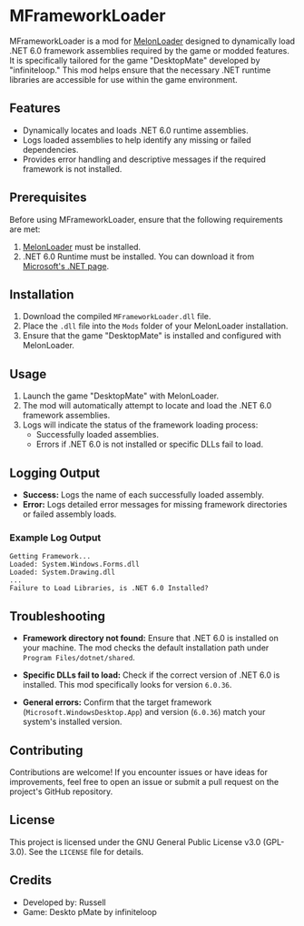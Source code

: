 # MFrameworkLoader

MFrameworkLoader is a mod for [MelonLoader](https://melonwiki.xyz/) designed to dynamically load .NET 6.0 framework assemblies required by the game or modded features. It is specifically tailored for the game "DesktopMate" developed by "infiniteloop." This mod helps ensure that the necessary .NET runtime libraries are accessible for use within the game environment.

## Features

- Dynamically locates and loads .NET 6.0 runtime assemblies.
- Logs loaded assemblies to help identify any missing or failed dependencies.
- Provides error handling and descriptive messages if the required framework is not installed.

## Prerequisites

Before using MFrameworkLoader, ensure that the following requirements are met:

1. [MelonLoader](https://melonwiki.xyz/) must be installed.
2. .NET 6.0 Runtime must be installed. You can download it from [Microsoft's .NET page](https://dotnet.microsoft.com/en-us/download/dotnet/8.0).

## Installation

1. Download the compiled `MFrameworkLoader.dll` file.
2. Place the `.dll` file into the `Mods` folder of your MelonLoader installation.
3. Ensure that the game "DesktopMate" is installed and configured with MelonLoader.

## Usage

1. Launch the game "DesktopMate" with MelonLoader.
2. The mod will automatically attempt to locate and load the .NET 6.0 framework assemblies.
3. Logs will indicate the status of the framework loading process:
   - Successfully loaded assemblies.
   - Errors if .NET 6.0 is not installed or specific DLLs fail to load.

## Logging Output

- **Success:** Logs the name of each successfully loaded assembly.
- **Error:** Logs detailed error messages for missing framework directories or failed assembly loads.

### Example Log Output

```plaintext
Getting Framework...
Loaded: System.Windows.Forms.dll
Loaded: System.Drawing.dll
...
Failure to Load Libraries, is .NET 6.0 Installed?
```

## Troubleshooting

- **Framework directory not found:**
  Ensure that .NET 6.0 is installed on your machine. The mod checks the default installation path under `Program Files/dotnet/shared`.

- **Specific DLLs fail to load:**
  Check if the correct version of .NET 6.0 is installed. This mod specifically looks for version `6.0.36`.

- **General errors:**
  Confirm that the target framework (`Microsoft.WindowsDesktop.App`) and version (`6.0.36`) match your system's installed version.

## Contributing

Contributions are welcome! If you encounter issues or have ideas for improvements, feel free to open an issue or submit a pull request on the project's GitHub repository.

## License

This project is licensed under the GNU General Public License v3.0 (GPL-3.0). See the `LICENSE` file for details.

## Credits

- Developed by: Russell
- Game: Deskto pMate by infiniteloop
